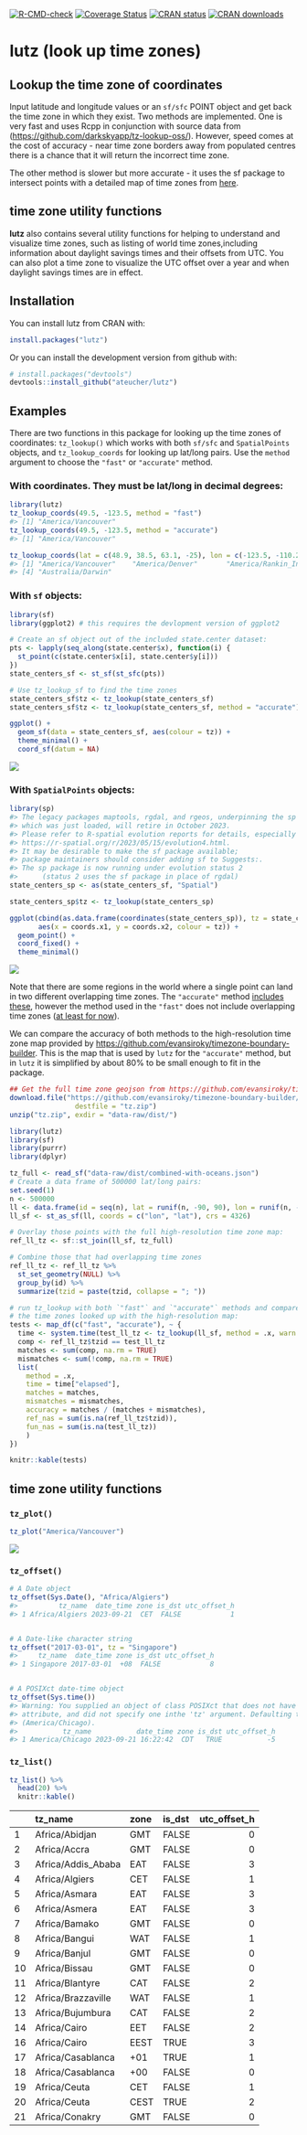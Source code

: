 
<!-- README.md is generated from README.Rmd. Please edit that file -->
<!-- badges: start -->

[![R-CMD-check](https://github.com/ateucher/lutz/actions/workflows/R-CMD-check.yaml/badge.svg)](https://github.com/ateucher/lutz/actions/workflows/R-CMD-check.yaml)
[![Coverage
Status](https://img.shields.io/codecov/c/github/ateucher/lutz/master.svg)](https://codecov.io/github/ateucher/lutz?branch=master)
[![CRAN
status](https://www.r-pkg.org/badges/version/lutz)](https://cran.r-project.org/package=lutz)
[![CRAN
downloads](https://cranlogs.r-pkg.org/badges/lutz)](https://cran.r-project.org/package=lutz)
<!-- badges: end -->

# lutz (look up time zones)

## Lookup the time zone of coordinates

Input latitude and longitude values or an `sf/sfc` POINT object and get
back the time zone in which they exist. Two methods are implemented. One
is very fast and uses Rcpp in conjunction with source data from
(<https://github.com/darkskyapp/tz-lookup-oss/>). However, speed comes
at the cost of accuracy - near time zone borders away from populated
centres there is a chance that it will return the incorrect time zone.

The other method is slower but more accurate - it uses the sf package to
intersect points with a detailed map of time zones from
[here](https://github.com/evansiroky/timezone-boundary-builder).

## time zone utility functions

**lutz** also contains several utility functions for helping to
understand and visualize time zones, such as listing of world time
zones,including information about daylight savings times and their
offsets from UTC. You can also plot a time zone to visualize the UTC
offset over a year and when daylight savings times are in effect.

## Installation

You can install lutz from CRAN with:

``` r
install.packages("lutz")
```

Or you can install the development version from github with:

``` r
# install.packages("devtools")
devtools::install_github("ateucher/lutz")
```

## Examples

There are two functions in this package for looking up the time zones of
coordinates: `tz_lookup()` which works with both `sf/sfc` and
`SpatialPoints` objects, and `tz_lookup_coords` for looking up lat/long
pairs. Use the `method` argument to choose the `"fast"` or `"accurate"`
method.

### With coordinates. They must be lat/long in decimal degrees:

``` r
library(lutz)
tz_lookup_coords(49.5, -123.5, method = "fast")
#> [1] "America/Vancouver"
tz_lookup_coords(49.5, -123.5, method = "accurate")
#> [1] "America/Vancouver"

tz_lookup_coords(lat = c(48.9, 38.5, 63.1, -25), lon = c(-123.5, -110.2, -95.0, 130))
#> [1] "America/Vancouver"    "America/Denver"       "America/Rankin_Inlet"
#> [4] "Australia/Darwin"
```

### With `sf` objects:

``` r
library(sf)
library(ggplot2) # this requires the devlopment version of ggplot2

# Create an sf object out of the included state.center dataset:
pts <- lapply(seq_along(state.center$x), function(i) {
  st_point(c(state.center$x[i], state.center$y[i]))
})
state_centers_sf <- st_sf(st_sfc(pts))

# Use tz_lookup_sf to find the time zones
state_centers_sf$tz <- tz_lookup(state_centers_sf)
state_centers_sf$tz <- tz_lookup(state_centers_sf, method = "accurate")

ggplot() + 
  geom_sf(data = state_centers_sf, aes(colour = tz)) + 
  theme_minimal() + 
  coord_sf(datum = NA)
```

![](man/figures/unnamed-chunk-4-1.png)<!-- -->

### With `SpatialPoints` objects:

``` r
library(sp)
#> The legacy packages maptools, rgdal, and rgeos, underpinning the sp package,
#> which was just loaded, will retire in October 2023.
#> Please refer to R-spatial evolution reports for details, especially
#> https://r-spatial.org/r/2023/05/15/evolution4.html.
#> It may be desirable to make the sf package available;
#> package maintainers should consider adding sf to Suggests:.
#> The sp package is now running under evolution status 2
#>      (status 2 uses the sf package in place of rgdal)
state_centers_sp <- as(state_centers_sf, "Spatial")

state_centers_sp$tz <- tz_lookup(state_centers_sp)

ggplot(cbind(as.data.frame(coordinates(state_centers_sp)), tz = state_centers_sp$tz), 
       aes(x = coords.x1, y = coords.x2, colour = tz)) + 
  geom_point() + 
  coord_fixed() + 
  theme_minimal()
```

![](man/figures/unnamed-chunk-5-1.png)<!-- -->

Note that there are some regions in the world where a single point can
land in two different overlapping time zones. The `"accurate"` method
[includes
these](https://github.com/evansiroky/timezone-boundary-builder/releases/tag/2018g),
however the method used in the `"fast"` does not include overlapping
time zones ([at least for
now](https://github.com/darkskyapp/tz-lookup-oss/issues/34)).

We can compare the accuracy of both methods to the high-resolution time
zone map provided by
<https://github.com/evansiroky/timezone-boundary-builder>. This is the
map that is used by `lutz` for the `"accurate"` method, but in `lutz` it
is simplified by about 80% to be small enough to fit in the package.

``` r
## Get the full time zone geojson from https://github.com/evansiroky/timezone-boundary-builder
download.file("https://github.com/evansiroky/timezone-boundary-builder/releases/download/2019a/timezones-with-oceans.geojson.zip",
                destfile = "tz.zip")
unzip("tz.zip", exdir = "data-raw/dist/")
```

``` r
library(lutz)
library(sf)
library(purrr)
library(dplyr)

tz_full <- read_sf("data-raw/dist/combined-with-oceans.json")
# Create a data frame of 500000 lat/long pairs:
set.seed(1)
n <- 500000
ll <- data.frame(id = seq(n), lat = runif(n, -90, 90), lon = runif(n, -180, 180))
ll_sf <- st_as_sf(ll, coords = c("lon", "lat"), crs = 4326)

# Overlay those points with the full high-resolution time zone map:
ref_ll_tz <- sf::st_join(ll_sf, tz_full)

# Combine those that had overlapping time zones
ref_ll_tz <- ref_ll_tz %>% 
  st_set_geometry(NULL) %>% 
  group_by(id) %>% 
  summarize(tzid = paste(tzid, collapse = "; "))

# run tz_lookup with both `"fast"` and `"accurate"` methods and compare with 
# the time zones looked up with the high-resolution map:
tests <- map_df(c("fast", "accurate"), ~ {
  time <- system.time(test_ll_tz <- tz_lookup(ll_sf, method = .x, warn = FALSE))
  comp <- ref_ll_tz$tzid == test_ll_tz
  matches <- sum(comp, na.rm = TRUE)
  mismatches <- sum(!comp, na.rm = TRUE)
  list(
    method = .x,
    time = time["elapsed"],
    matches = matches,
    mismatches = mismatches,
    accuracy = matches / (matches + mismatches),
    ref_nas = sum(is.na(ref_ll_tz$tzid)),
    fun_nas = sum(is.na(test_ll_tz))
    )
})
```

``` r
knitr::kable(tests)
```

## time zone utility functions

### `tz_plot()`

``` r
tz_plot("America/Vancouver")
```

![](man/figures/unnamed-chunk-9-1.png)<!-- -->

### `tz_offset()`

``` r
# A Date object
tz_offset(Sys.Date(), "Africa/Algiers")
#>          tz_name  date_time zone is_dst utc_offset_h
#> 1 Africa/Algiers 2023-09-21  CET  FALSE            1


# A Date-like character string
tz_offset("2017-03-01", tz = "Singapore")
#>     tz_name  date_time zone is_dst utc_offset_h
#> 1 Singapore 2017-03-01  +08  FALSE            8


# A POSIXct date-time object
tz_offset(Sys.time())
#> Warning: You supplied an object of class POSIXct that does not have a time zone
#> attribute, and did not specify one inthe 'tz' argument. Defaulting to current
#> (America/Chicago).
#>           tz_name           date_time zone is_dst utc_offset_h
#> 1 America/Chicago 2023-09-21 16:22:42  CDT   TRUE           -5
```

### `tz_list()`

``` r
tz_list() %>% 
  head(20) %>% 
  knitr::kable()
```

|     | tz_name            | zone | is_dst | utc_offset_h |
|:----|:-------------------|:-----|:-------|-------------:|
| 1   | Africa/Abidjan     | GMT  | FALSE  |            0 |
| 2   | Africa/Accra       | GMT  | FALSE  |            0 |
| 3   | Africa/Addis_Ababa | EAT  | FALSE  |            3 |
| 4   | Africa/Algiers     | CET  | FALSE  |            1 |
| 5   | Africa/Asmara      | EAT  | FALSE  |            3 |
| 6   | Africa/Asmera      | EAT  | FALSE  |            3 |
| 7   | Africa/Bamako      | GMT  | FALSE  |            0 |
| 8   | Africa/Bangui      | WAT  | FALSE  |            1 |
| 9   | Africa/Banjul      | GMT  | FALSE  |            0 |
| 10  | Africa/Bissau      | GMT  | FALSE  |            0 |
| 11  | Africa/Blantyre    | CAT  | FALSE  |            2 |
| 12  | Africa/Brazzaville | WAT  | FALSE  |            1 |
| 13  | Africa/Bujumbura   | CAT  | FALSE  |            2 |
| 14  | Africa/Cairo       | EET  | FALSE  |            2 |
| 16  | Africa/Cairo       | EEST | TRUE   |            3 |
| 17  | Africa/Casablanca  | +01  | TRUE   |            1 |
| 18  | Africa/Casablanca  | +00  | FALSE  |            0 |
| 19  | Africa/Ceuta       | CET  | FALSE  |            1 |
| 20  | Africa/Ceuta       | CEST | TRUE   |            2 |
| 21  | Africa/Conakry     | GMT  | FALSE  |            0 |
